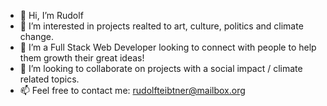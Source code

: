 - 👋 Hi, I’m Rudolf
- 👀 I’m interested in projects realted to art, culture, politics and climate change.
- 🌱 I’m a Full Stack Web Developer looking to connect with people to help them growth their great ideas!
- 💞️ I’m looking to collaborate on projects with a social impact / climate related topics.
- 📫 Feel free to contact me: rudolfteibtner@mailbox.org

<!---
Rudolfus/Rudolfus is a ✨ special ✨ repository because its `README.md` (this file) appears on your GitHub profile.
You can click the Preview link to take a look at your changes.
--->
